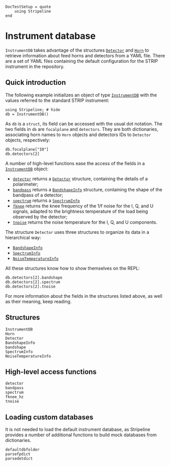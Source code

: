 ```@meta
DocTestSetup = quote
    using Stripeline
end
```

# Instrument database

`InstrumentDB` takes advantage of the structures [`Detector`](@ref)
and [`Horn`](@ref) to retrieve information about feed horns and
detectors from a YAML file. There are a set of YAML files containing
the default configuration for the STRIP instrument in the repository.

## Quick introduction

The following example initializes an object of type
[`InstrumentDB`](@ref) with the values referred to the standard STRIP
instrument:

```@repl instrumentdbexample
using Stripeline; # hide
db = InstrumentDB()
```

As `db` is a `struct`, its field can be accessed with the usual dot
notation. The two fields in `db` are `focalplane` and
`detectors`. They are both dictionaries, associating horn names to
`Horn` objects and detectors IDs to `Detector` objects, respectively:

```@repl instrumentdbexample
db.focalplane["I0"]
db.detectors[2]
```

A number of high-level functions ease the access of the fields in a
[`InstrumentDB`](@ref) object:

- [`detector`](@ref) returns a [`Detector`](@ref) structure, containing the
  details of a polarimeter;
- [`bandpass`](@ref) returns a [`BandshapeInfo`](@ref) structure,
  containing the shape of the bandpass of a detector;
- [`spectrum`](@ref) returns a [`SpectrumInfo`](@ref)
- [`fknee`](@ref) returns the knee frequency of the 1/f noise for the I, Q, and
  U signals, adapted to the brightness temperature of the load being observed by
  the detector;
- [`tnoise`](@ref) returns the noise temperature for the I, Q, and U components.

The structure `Detector` uses three structures to organize its data in a
hierarchical way:

- [`BandshapeInfo`](@ref)
- [`SpectrumInfo`](@ref)
- [`NoiseTemperatureInfo`](@ref)

All these structures know how to show themselves on the REPL:

```@repl instrumentdbexample
db.detectors[2].bandshape
db.detectors[2].spectrum
db.detectors[2].tnoise
```

For more information about the fields in the structures listed above,
as well as their meaning, keep reading.

## Structures

```@docs
InstrumentDB
Horn
Detector
BandshapeInfo
bandshape
SpectrumInfo
NoiseTemperatureInfo
```

## High-level access functions

```@docs
detector
bandpass
spectrum
fknee_hz
tnoise
```

## Loading custom databases

It is not needed to load the default instrument database, as
Stripeline provides a number of additional functions to build mock
databases from dictionaries.

```@docs
defaultdbfolder
parsefpdict
parsedetdict
```
